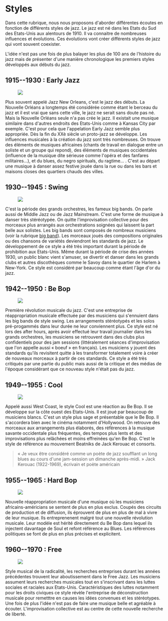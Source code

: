 # Styles

Dans cette rubrique, nous nous proposons d'aborder différentes écoutes en fonction de différents styles de jazz.
Le jazz est né dans les Etats du Sud des Etats-Unis aux alentours de 1910. Il va connaitre de nombreuses influences et évolutions. Ces évolutions vont créer différents styles de jazz qui vont souvent coexister.

L'idée n'est pas une fois de plus balayer les plus de 100 ans de l'histoire du jazz mais de présenter d'une manière chronologique les premiers styles développés aux débuts du jazz.

## 1915--1930 : Early Jazz
[<figure id="king-olliver" class="app-frame encart styles left" data-title="King Olliver Creole Jazz Band"><img src="assets/images/king-olliver.jpg"></figure>](/styles/a1-early-jazz.md)

Plus souvent appelé Jazz New Orleans, c'est le jazz des débuts. La Nouvelle Orléans a longtemps été considérée comme étant le berceau du jazz et il est vrai que sans cette ville, le jazz ne serait sans doute pas né. Mais la Nouvelle Orléans seule n'a pas crée le jazz. Il existait une musique similaire dans d'autres endroits des Etats-Unis comme à Kansas City par exemple. C'est pour cela que l'appelation Early Jazz semble plus appropriée.
Dès la fin du XXè siècle un proto-jazz se développe. Les influences musicales à la création du jazz sont très nombreuses. On trouve des éléments de musiques africaines (chants de travail en dialogue entre un soliste et un groupe qui repond), des éléments de musiques occidentales (influence de la musique dite sérieuse comme l'opéra et des fanfares militaires...), et du blues, du negro spirituals, du ragtime... .
C'est au départ une musique à danser assez festive jouée dans la rue ou dans les bars et maisons closes des quartiers chauds des villes.

## 1930--1945 : Swing
[<figure class="app-frame encart styles right" data-title="Le Savoy Ball Room à Harlem"><img src="assets/images/Savoy-harlem.jpg"></figure>](/styles/a2-swing.md)

C'est la période des grands orchestres, les fameux big bands. On parle aussi de Middle Jazz ou de Jazz Mainstream. C'est une forme de musique à danser très stéréotypée. On quitte l'improvisation collective pour des morceaux plus arrangés aux orchestrations soignées qui laissent la part belle aux solistes. Les big bands sont composés de nombreux musiciens (voir la rubrique [big band](/formations/c6-big-band)). Les morceaux joués des compositions originales ou des chansons de variétés deviendront les standards de jazz. Le développement de ce style a été très important durant la période de prohibition aux Etats-Unis. Même durant la période de crise des années 1930, un public blanc vient s'amuser, se divertir et danser dans les grands clubs et autres discothèques comme le Savoy dans le quartier de Harlem à New-York. Ce style est considéré par beaucoup comme étant l'âge d'or du jazz.

## 1942--1950 : Be Bop
[<figure class="app-frame encart styles left" data-title="« Charlie Parker »"><img src="assets/images/charlie-parker.jpg"></figure>](/styles/a3-be-bop.md)

Première révolution musicale du jazz. C'est une entreprise de réappropriation musicale effectuée par des musiciens qui s'ennuient dans les big bands de style swing. Les arrangements stéréotypés et les solos pré-progammés dans leur durée ne leur conviennent plus. Ce style est né lors des after hours, après avoir effectué leur travail journalier dans les grands orchestres, les musiciens se retrouvent dans des clubs plus confidentiels pour des jam sessions (littéralement séances d'improvisation que l'on appelle aussi « boeuf » en français). Les musiciens y jouent des standards qu'ils revisitent quitte à les transformer totalement voire à créer de nouveaux morceaux à partir de ces standards.
Ce style a été très critiqués par une partie du public mais aussi de la critique et des médias de l'époque considérant que ce nouveau style n'était pas du jazz.



## 1949--1955 : Cool
[<figure class="app-frame encart styles right" data-title="Dave Brubeck"><img src="assets/images/dave-brubeck-1.jpg"></figure>](/styles/a4-cool.md)

Appelé aussi West Coast, le style Cool est une réaction au Be Bop. Il se développe sur la côte ouest des Etats-Unis. Il est joué par beaucoup de musiciens blancs. C'est un style plus sage et présentable que le Be Bop. Il s'accordera bien avec le cinéma notamment d'Hollywood. On retrouve des morceaux aux arrangements plus élaborés, des références à la musique savante occidentale plus fréquentes, des tempos plus lents et des improvisations plus relâchées et moins effreinées qu'en Be Bop. C'est le style de référence au mouvement Beatniks de Jack Kerouac et consorts.

> « Je veux être considéré comme un poète de jazz soufflant un long blues au cours d'une jam-session
> un dimanche après-midi. »
> Jack Kerouac (1922-1969), écrivain et poète américain

## 1955--1965 : Hard Bop
[<figure class="app-frame encart styles left" data-title="Art Blakey"><img src="assets/images/art-blakey-2.jpg"></figure>](/styles/a5-hard-bop.md)

 Nouvelle réappropriation musicale d'une musique où les musiciens africains-américians se sentent de plus en plus exclus. Coupés des circuits de production et de diffusion, ils éprouvent de plus en plus de mal à vivre de leur musique. Ils entreprenenent malgré tout une nouvelle révolution musicale. Leur modèle est hérité directement du Be Bop dans lequel ils injectent davantage de Soul et refont référence au Blues. Les références politiques se font de plus en plus précises et explicitent.

 ## 1960--1970 : Free
[<figure class="app-frame encart styles right" data-title="Art Ensemble of Chicago"><img src="assets/images/art-ensemble-of-chicago.jpg"></figure>](/styles/a6-free.md)

 Style musical de la radicalité, les recherches entreprises durant les années précédentes trouvent leur aboutissement dans le Free Jazz. Les musiciens assument leurs recherches musicales tout en s'inscrivant dans les luttes sociales et raciales aux Etats-Unis. Caractéristiques des luttes notamment pour les droits civiques ce style révèle l'entreprise de déconstruction musicale pour remetttre en causes les idées convenues et les stéréotypes. Une fois de plus l'idée n'est pas de faire une musique belle et agréable à écouter. L'improvisation collective est au centre de cette nouvelle recherche de liberté.
